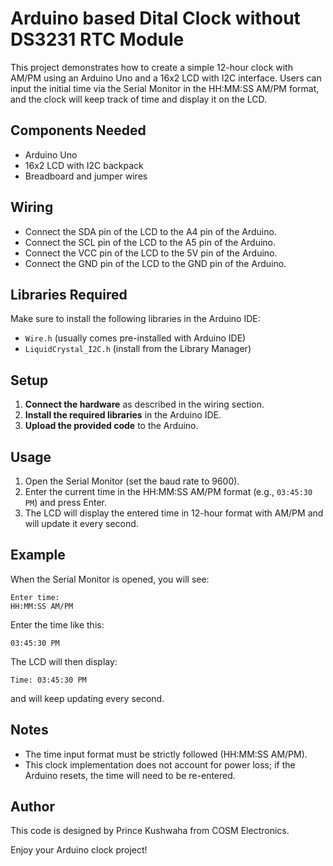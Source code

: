 # Arduino based Dital Clock without DS3231 RTC Module

This project demonstrates how to create a simple 12-hour clock with AM/PM using an Arduino Uno and a 16x2 LCD with I2C interface. Users can input the initial time via the Serial Monitor in the HH:MM:SS AM/PM format, and the clock will keep track of time and display it on the LCD.

## Components Needed

- Arduino Uno
- 16x2 LCD with I2C backpack
- Breadboard and jumper wires

## Wiring

- Connect the SDA pin of the LCD to the A4 pin of the Arduino.
- Connect the SCL pin of the LCD to the A5 pin of the Arduino.
- Connect the VCC pin of the LCD to the 5V pin of the Arduino.
- Connect the GND pin of the LCD to the GND pin of the Arduino.

## Libraries Required

Make sure to install the following libraries in the Arduino IDE:

- `Wire.h` (usually comes pre-installed with Arduino IDE)
- `LiquidCrystal_I2C.h` (install from the Library Manager)

## Setup

1. **Connect the hardware** as described in the wiring section.
2. **Install the required libraries** in the Arduino IDE.
3. **Upload the provided code** to the Arduino.

## Usage

1. Open the Serial Monitor (set the baud rate to 9600).
2. Enter the current time in the HH:MM:SS AM/PM format (e.g., `03:45:30 PM`) and press Enter.
3. The LCD will display the entered time in 12-hour format with AM/PM and will update it every second.

## Example

When the Serial Monitor is opened, you will see:

```
Enter time:
HH:MM:SS AM/PM
```

Enter the time like this:

```
03:45:30 PM
```

The LCD will then display:

```
Time: 03:45:30 PM
```

and will keep updating every second.

## Notes

- The time input format must be strictly followed (HH:MM:SS AM/PM).
- This clock implementation does not account for power loss; if the Arduino resets, the time will need to be re-entered.

## Author

This code is designed by Prince Kushwaha from COSM Electronics.

Enjoy your Arduino clock project!
